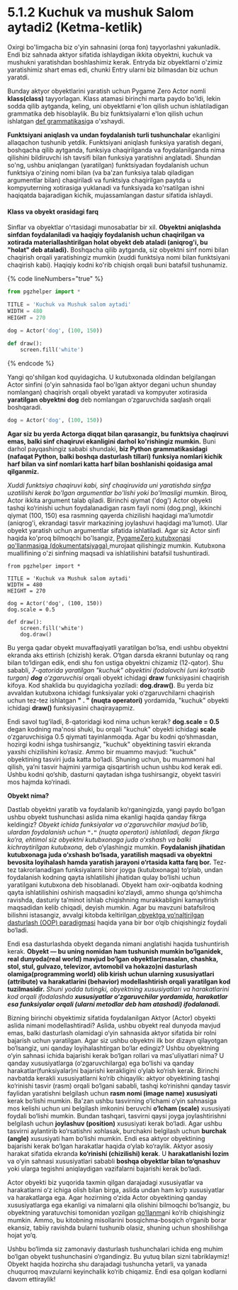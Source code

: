 # 5.1.2 Kuchuk va mushuk Salom aytadi2 (Ketma-ketlik)

Oxirgi bo'limgacha biz o'yin sahnasini (orqa fon) tayyorlashni yakunladik. Endi biz sahnada aktyor sifatida ishlaydigan ikkita obyektni, kuchuk va mushukni yaratishdan boshlashimiz kerak. Entryda biz obyektlarni o'zimiz yaratishimiz shart emas edi, chunki Entry ularni biz bilmasdan biz uchun yaratdi.

Bunday aktyor obyektlarini yaratish uchun Pygame Zero Actor nomli **klass(class)** tayyorlagan. Klass atamasi birinchi marta paydo bo'ldi, lekin sodda qilib aytganda, keling, uni obyektlarni e'lon qilish uchun ishlatiladigan grammatika deb hisoblaylik. Bu biz funktsiyalarni e'lon qilish uchun ishlatgan [def grammatikasi](https://roboticsware.gitbook.io/entry-python/boshlash/hello_world#funksiyani-qanday-yaratish-tariflash)ga o'xshaydi.

**Funktsiyani aniqlash va undan foydalanish turli tushunchalar** ekanligini allaqachon tushunib yetdik. Funktsiyani aniqlash funksiya yaratish degani, boshqacha qilib aytganda, funksiya chaqirilganda va foydalanilganda nima qilishini bildiruvchi ish tavsifi bilan funksiya yaratishni anglatadi. Shundan so'ng, ushbu aniqlangan (yaratilgan) funktsiyadan foydalanish uchun funktsiya o'zining nomi bilan (va ba'zan funksiya talab qiladigan argumentlar bilan) chaqiriladi va funktsiya chaqirilgan paytda u kompyuterning xotirasiga yuklanadi va funksiyada ko'rsatilgan ishni haqiqatda bajaradigan kichik, mujassamlangan dastur sifatida ishlaydi.

#### Klass va obyekt orasidagi farq

Sinflar va obyektlar o'rtasidagi munosabatlar bir xil. **Obyektni aniqlashda sinfdan foydalaniladi va haqiqiy foydalanish uchun chaqirilgan va xotirada materiallashtirilgan holat obyekt deb ataladi (aniqrog'i, bu "holat" deb ataladi).** Boshqacha qilib aytganda, siz obyektni sinf nomi bilan chaqirish orqali yaratishingiz mumkin (xuddi funktsiya nomi bilan funktsiyani chaqirish kabi). Haqiqiy kodni ko'rib chiqish orqali buni batafsil tushunamiz.

{% code lineNumbers="true" %}
```python
from pgzhelper import *

TITLE = 'Kuchuk va Mushuk salom aytadi'
WIDTH = 480
HEIGHT = 270

dog = Actor('dog', (100, 150))

def draw():
    screen.fill('white')
```
{% endcode %}

Yangi qo'shilgan kod quyidagicha. U kutubxonada oldindan belgilangan Actor sinfini (o'yin sahnasida faol bo'lgan aktyor degani uchun shunday nomlangan) chaqirish orqali obyekt yaratadi va kompyuter xotirasida **yaratilgan obyektni** **dog** deb nomlangan o‘zgaruvchida saqlash orqali boshqaradi.

```python
dog = Actor('dog', (100, 150))
```

**Agar siz bu yerda Actorga diqqat bilan qarasangiz, bu funktsiya chaqiruvi emas, balki sinf chaqiruvi ekanligini darhol ko'rishingiz mumkin.** Buni darhol payqashingiz sababi shundaki, **biz Python grammatikasidagi (nafaqat Python, balki boshqa dasturlash tillari) funksiya nomlari kichik harf bilan va sinf nomlari katta harf bilan boshlanishi qoidasiga amal qilganmiz.**

_Xuddi funktsiya chaqiruvi kabi, sinf chaqiruvida uni yaratishda sinfga uzatilishi kerak bo'lgan argumentlar bo'lishi yoki bo'lmasligi mumkin_. Biroq, Actor ikkita argument talab qiladi. Birinchi qiymat ('dog') Actor obyekti tashqi ko‘rinishi uchun foydalanadigan rasm fayli nomi (dog.png), ikkinchi qiymat (100, 150) esa rasmning qayerda chizilishi haqidagi ma’lumotdir (aniqrog'i, ekrandagi tasvir markazining joylashuvi haqidagi ma'lumot). Ular obyekt yaratish uchun argumentlar sifatida ishlatiladi. Agar siz Actor sinfi haqida ko'proq bilmoqchi bo'lsangiz, [PygameZero kutubxonasi qo'llanmasiga (dokumentatsiyaga) ](https://pygame-zero.readthedocs.io/en/latest/builtins.html#actors)murojaat qilishingiz mumkin. Kutubxona muallifining o'zi sinfning maqsadi va ishlatilishini batafsil tushuntiradi.

<pre class="language-python" data-line-numbers><code class="lang-python">from pgzhelper import *

TITLE = 'Kuchuk va Mushuk salom aytadi'
WIDTH = 480
HEIGHT = 270

dog = Actor('dog', (100, 150))
dog.scale = 0.5
<strong>
</strong>def draw():
    screen.fill('white')
    dog.draw()
</code></pre>

Bu yerga qadar obyekt muvaffaqiyatli yaratilgan bo‘lsa, endi ushbu obyektni ekranda aks ettirish (chizish) kerak. O‘tgan darsda ekranni butunlay oq rang bilan to‘ldirgan edik, endi shu fon ustiga obyektni chizamiz (12-qator). Shu sababli, _7-qatorida yaratilgan "kuchuk" obyektini ifodalovchi (uni ko‘rsatib turgan) **dog** o‘zgaruvchisi_ orqali obyekt ichidagi **draw** funksiyasini chaqirish kifoya. Kod shaklida bu quyidagicha yoziladi: **dog.draw()**. Bu yerda biz avvaldan kutubxona ichidagi funksiyalar yoki o‘zgaruvchilarni chaqirish uchun tez-tez ishlatgan **" . " (nuqta operatori)** yordamida, "kuchuk" obyekti ichidagi **draw()** funksiyasini chaqirayapmiz.

Endi savol tug‘iladi, 8-qatoridagi kod nima uchun kerak? **dog.scale = 0.5** degan kodning ma'nosi shuki, bu orqali "kuchuk" obyekti ichidagi **scale** o‘zgaruvchisiga 0.5 qiymati tayinlanmoqda. Agar bu kodni qo‘shmasdan, hozirgi kodni ishga tushirsangiz, "kuchuk" obyektining tasviri ekranda yaxshi chizilishini ko‘rasiz. Ammo bir muammo mavjud: "kuchuk" obyektining tasviri juda katta bo‘ladi. Shuning uchun, bu muammoni hal qilish, ya’ni tasvir hajmini yarmiga qisqartirish uchun ushbu kod kerak edi. Ushbu kodni qo‘shib, dasturni qaytadan ishga tushirsangiz, obyekt tasviri mos hajmda ko‘rinadi.

**Obyekt nima?**

Dastlab obyektni yaratib va foydalanib ko‘rganingizda, yangi paydo bo‘lgan ushbu obyekt tushunchasi aslida nima ekanligi haqida qanday fikrga keldingiz? _Obyekt ichida funksiyalar va o‘zgaruvchilar mavjud bo‘lib, ulardan foydalanish uchun **`"."`** (nuqta operatori) ishlatiladi, degan fikrga ko‘ra, ehtimol siz obyektni kutubxonaga juda o‘xshash va balki kichraytirilgan kutubxona,_ deb o‘ylashingiz mumkin. **Foydalanish jihatidan kutubxonaga juda o‘xshash bo‘lsada, yaratilish maqsadi va obyektni bevosita loyihalash hamda yaratish jarayoni o‘rtasida katta farq bor.** Tez-tez takrorlanadigan funksiyalarni biror joyga (kutubxonaga) to‘plab, undan foydalanish kodning qayta ishlatilishi jihatidan qulay bo‘lishi uchun yaratilgani kutubxona deb hisoblanadi. Obyekt ham oxir-oqibatda kodning qayta ishlatilishini oshirish maqsadini ko‘zlaydi, ammo shunga qo‘shimcha ravishda, dasturiy ta’minot ishlab chiqishning murakkabligini kamaytirish maqsadidan kelib chiqadi, deyish mumkin. Agar bu mavzuni batafsilroq bilishni istasangiz, avvalgi kitobda keltirilgan[ obyektga yo‘naltirilgan dasturlash (OOP) paradigmasi](https://roboticsware.gitbook.io/entry-python/4.-entry-python-yordamida-dasturlashning-asosiy-tushunchalarini-organamiz/4.4-object-oriented) haqida yana bir bor o‘qib chiqishingiz foydali bo‘ladi.

Endi esa dasturlashda obyekt deganda nimani anglatishi haqida tushuntirish kerak. **Obyekt — bu uning nomidan ham tushunish mumkin bo‘lganidek, real dunyoda(real world) mavjud bo‘lgan obyektlar(masalan, chashka, stol, stul, gulvazo, televizor, avtomobil va hokazo)ni dasturlash olamiga(programming world) olib kirish uchun ularning xususiyatlari (attribute) va harakatlarini (behavior) modellashtirish orqali yaratilgan kod tuzilmasidir.** _Shuni yodda tutingki, obyektning xususiyatlari va harakatlarini kod orqali ifodalashda **xususiyatlar o‘zgaruvchilar yordamida, harakatlar esa funksiyalar orqali (ularni metodlar deb ham atashadi) ifodalanadi.**_

Bizning birinchi obyektimiz sifatida foydalanilgan Aktyor (Actor) obyekti aslida nimani modellashtiradi? Aslida, ushbu obyekt real dunyoda mavjud emas, balki dasturlash olamidagi o‘yin sahnasida aktyor sifatida bir rolni bajarish uchun yaratilgan. Agar siz ushbu obyektni ilk bor dizayn qilayotgan bo‘lsangiz, uni qanday loyihalashtirgan bo‘lar edingiz? Ushbu obyektning o‘yin sahnasi ichida bajarishi kerak bo‘lgan rollari va mas'uliyatlari nima? U qanday xususiyatlarga (o‘zgaruvchilarga) ega bo‘lishi va qanday harakatlar(funksiyalar)ni bajarishi kerakligini o‘ylab ko‘rish kerak. Birinchi navbatda kerakli xususiyatlarni ko‘rib chiqaylik: aktyor obyektining tashqi ko‘rinishi tasvir (rasm) orqali bo‘lgani sababli, tashqi ko‘rinishni qanday tasvir faylidan yaratishni belgilash uchun **rasm nomi (image name) xususiyati** kerak bo‘lishi mumkin. Ba'zan ushbu tasvirning o‘lchami o‘yin sahnasiga mos kelishi uchun uni belgilash imkonini beruvchi **o‘lcham (scale)** xususiyati foydali bo‘lishi mumkin. Bundan tashqari, tasvirni qaysi joyga joylashtirishni belgilash uchun **joylashuv (position)** xususiyati kerak bo‘ladi. Agar ushbu tasvirni aylantirib ko‘rsatishni xohlasak, burchakni belgilash uchun **burchak (angle)** xususiyati ham bo‘lishi mumkin. Endi esa aktyor obyektining bajarishi kerak bo‘lgan harakatlar haqida o‘ylab ko‘raylik. Aktyor asosiy harakat sifatida ekranda **ko‘rinishi (chizilishi) kerak**. U **harakatlanishi lozim** va o‘yin sahnasi xususiyatlari sababli **boshqa obyektlar bilan to‘qnashuv** yoki ularga tegishni aniqlaydigan vazifalarni bajarishi kerak bo‘ladi.

Actor obyekti biz yuqorida taxmin qilgan darajadagi xususiyatlar va harakatlarni o‘z ichiga olish bilan birga, aslida undan ham ko‘p xususiyatlar va harakatlarga ega. Agar hozirning o‘zida Actor obyektining qanday xususiyatlarga ega ekanligi va nimalarni qila olishini bilmoqchi bo‘lsangiz, bu obyektning yaratuvchisi tomonidan yozilgan [qo‘llanma](https://pygame-zero.readthedocs.io/en/stable/builtins.html#actors)ni ko‘rib chiqishingiz mumkin. Ammo, bu kitobning misollarini bosqichma-bosqich o‘rganib borar ekansiz, tabiiy ravishda bularni tushunib olasiz, shuning uchun shoshilishga hojat yo‘q.

Ushbu bo‘limda siz zamonaviy dasturlash tushunchalari ichida eng muhim bo‘lgan obyekt tushunchasini o‘rgandingiz. Bu yutuq bilan sizni tabriklaymiz! Obyekt haqida hozircha shu darajadagi tushuncha yetarli, va yanada chuqurroq mavzularni keyinchalik ko‘rib chiqamiz. Endi esa qolgan kodlarni davom ettiraylik!
